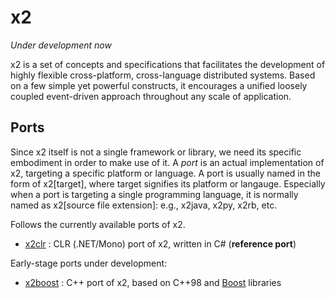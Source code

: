 x2
==

_Under development now_

x2 is a set of concepts and specifications that facilitates the development of
highly flexible cross-platform, cross-language distributed systems. Based on a
few simple yet powerful constructs, it encourages a unified loosely coupled
event-driven approach throughout any scale of application.

Ports
-----

Since x2 itself is not a single framework or library, we need its specific
embodiment in order to make use of it. A _port_ is an actual implementation of x2,
targeting a specific platform or language. A port is usually named in the form of
x2[target], where target signifies its platform or langauge. Especially when a
port is targeting a single programming language, it is normally named as
x2[source file extension]: e.g., x2java, x2py, x2rb, etc.

Follows the currently available ports of x2.

* [x2clr](https://github.com/jaykang920/x2clr) : CLR (.NET/Mono) port of x2,
  written in C# (**reference port**)

Early-stage ports under development:

* [x2boost](https://github.com/jaykang920/x2boost) : C++ port of x2, based on C++98
and [Boost](http://www.boost.org) libraries
